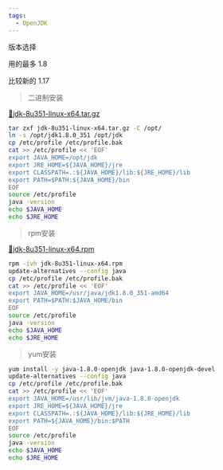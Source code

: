 ```yaml
---
tags:
  - OpenJDK
---
```

版本选择

用的最多  1.8

比较新的  1.17

>二进制安装

[📎jdk-8u351-linux-x64.tar.gz](https://www.yuque.com/attachments/yuque/0/2024/gz/830385/1716888274711-40a20e0b-1846-4648-b0b9-6d81ffbd30bc.gz)

```bash
tar zxf jdk-8u351-linux-x64.tar.gz -C /opt/
ln -s /opt/jdk1.8.0_351 /opt/jdk
cp /etc/profile /etc/profile.bak
cat >> /etc/profile << 'EOF'
export JAVA_HOME=/opt/jdk
export JRE_HOME=${JAVA_HOME}/jre
export CLASSPATH=.:${JAVA_HOME}/lib:${JRE_HOME}/lib
export PATH=$PATH:${JAVA_HOME}/bin
EOF
source /etc/profile
java -version
echo $JAVA_HOME
echo $JRE_HOME
```

>rpm安装

[📎jdk-8u351-linux-x64.rpm](https://www.yuque.com/attachments/yuque/0/2024/rpm/830385/1716888285259-f1a58203-a499-44ba-9f00-517e19245fe6.rpm)

```bash
rpm -ivh jdk-8u351-linux-x64.rpm
update-alternatives --config java
cp /etc/profile /etc/profile.bak
cat >> /etc/profile << 'EOF'
export JAVA_HOME=/usr/java/jdk1.8.0_351-amd64
export PATH=$PATH:$JAVA_HOME/bin
EOF
source /etc/profile
java -version
echo $JAVA_HOME
echo $JRE_HOME
```

>yum安装

```bash
yum install -y java-1.8.0-openjdk java-1.8.0-openjdk-devel
update-alternatives --config java
cp /etc/profile /etc/profile.bak
cat >> /etc/profile << 'EOF'
export JAVA_HOME=/usr/lib/jvm/java-1.8.0-openjdk
export JRE_HOME=${JAVA_HOME}/jre
export CLASSPATH=.:${JAVA_HOME}/lib:${JRE_HOME}/lib
export PATH=${JAVA_HOME}/bin:$PATH
EOF
source /etc/profile
java -version
echo $JAVA_HOME
echo $JRE_HOME
```
